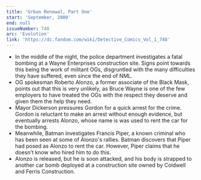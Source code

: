 ```yaml
---
title: 'Urban Renewal, Part One'
start: 'September, 2000'
end: null
issueNumber: 748
arc: 'Evolution'
link: 'https://dc.fandom.com/wiki/Detective_Comics_Vol_1_748'
---
```


- In the middle of the night, the police department investigates a fatal bombing at a Wayne Enterprises construction site. Signs point towards this being the work of militant OGs, disgruntled with the many difficulties they have suffered, even since the end of NML.
- OG spokesman Roberto Alonzo, a former associate of the Black Mask, points out that this is very unlikely, as Bruce Wayne is one of the few employers to have treated the OGs with the respect they deserve and given them the help they need.
- Mayor Dickerson pressures Gordon for a quick arrest for the crime. Gordon is reluctant to make an arrest without enough evidence, but eventually arrests Alonzo, whose name is was used to rent the car for the bombing.
- Meanwhile, Batman investigates Francis Piper, a known criminal who has been seen at some of Alonzo's rallies. Batman discovers that Piper had posed as Alonzo to rent the car. However, Piper claims that he doesn’t know who hired him to do this.
- Alonzo is released, but he is soon attacked, and his body is strapped to another car bomb deployed at a construction site owned by Coldwell and Ferris Construction.
